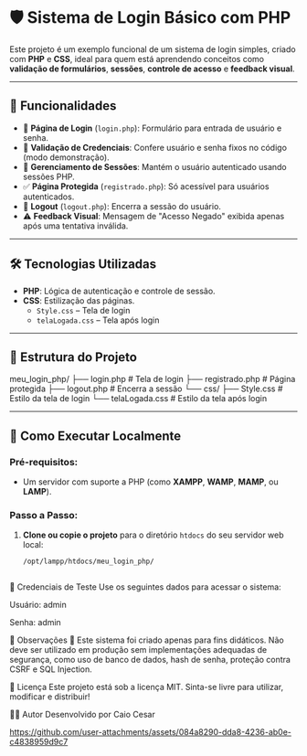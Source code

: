# 🛡️ Sistema de Login Básico com PHP

Este projeto é um exemplo funcional de um sistema de login simples, criado com **PHP** e **CSS**, ideal para quem está aprendendo conceitos como **validação de formulários**, **sessões**, **controle de acesso** e **feedback visual**.

---

## 🔧 Funcionalidades

- 🔐 **Página de Login** (`login.php`): Formulário para entrada de usuário e senha.
- 🛑 **Validação de Credenciais**: Confere usuário e senha fixos no código (modo demonstração).
- 🔄 **Gerenciamento de Sessões**: Mantém o usuário autenticado usando sessões PHP.
- ✅ **Página Protegida** (`registrado.php`): Só acessível para usuários autenticados.
- 🚪 **Logout** (`logout.php`): Encerra a sessão do usuário.
- ⚠️ **Feedback Visual**: Mensagem de "Acesso Negado" exibida apenas após uma tentativa inválida.

---

## 🛠️ Tecnologias Utilizadas

- **PHP**: Lógica de autenticação e controle de sessão.
- **CSS**: Estilização das páginas.
  - `Style.css` – Tela de login
  - `telaLogada.css` – Tela após login

---

## 📁 Estrutura do Projeto

meu_login_php/
├── login.php # Tela de login
├── registrado.php # Página protegida
├── logout.php # Encerra a sessão
└── css/
├── Style.css # Estilo da tela de login
└── telaLogada.css # Estilo da tela após login

---

## 🚀 Como Executar Localmente

### Pré-requisitos:

- Um servidor com suporte a PHP (como **XAMPP**, **WAMP**, **MAMP**, ou **LAMP**).

### Passo a Passo:

1. **Clone ou copie o projeto** para o diretório `htdocs` do seu servidor web local:

   ```bash
   /opt/lampp/htdocs/meu_login_php/


   
🧪 Credenciais de Teste
Use os seguintes dados para acessar o sistema:

Usuário: admin

Senha: admin



📌 Observações
🔐 Este sistema foi criado apenas para fins didáticos. Não deve ser utilizado em produção sem implementações adequadas de segurança, como uso de banco de dados, hash de senha, proteção contra CSRF e SQL Injection.



📄 Licença
Este projeto está sob a licença MIT. Sinta-se livre para utilizar, modificar e distribuir!



🙋‍♂️ Autor
Desenvolvido por Caio Cesar


https://github.com/user-attachments/assets/084a8290-dda8-4236-ab0e-c4838959d9c7
